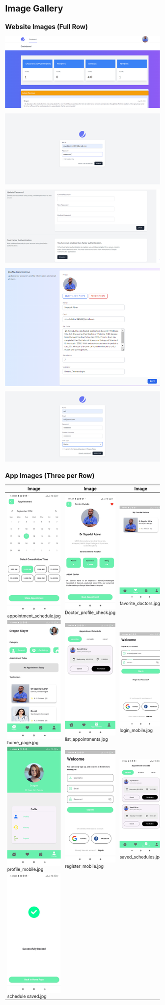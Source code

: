 # Image Gallery

## Website Images (Full Row)
![Image: dashboard.PNG](Laravel_Backend_api_for_app_web/public/images/dashboard.PNG)

![Image: login.PNG](Laravel_Backend_api_for_app_web/public/images/login.PNG)

![Image: other_jetstream_features.PNG](Laravel_Backend_api_for_app_web/public/images/other_jetstream_features.PNG)

![Image: profile.PNG](Laravel_Backend_api_for_app_web/public/images/profile.PNG)

![Image: register.PNG](Laravel_Backend_api_for_app_web/public/images/register.PNG)

## App Images (Three per Row)

| Image | Image | Image |
|-------|-------|-------|
| ![Image: appointment_schedule.jpg](Laravel_Backend_api_for_app_web/public/images/appointment_schedule.jpg)<br>appointment_schedule.jpg | ![Image: Doctor_profile_check.jpg](Laravel_Backend_api_for_app_web/public/images/Doctor_profile_check.jpg)<br>Doctor_profile_check.jpg | ![Image: favorite_doctors.jpg](Laravel_Backend_api_for_app_web/public/images/favorite_doctors.jpg)<br>favorite_doctors.jpg |
| ![Image: home_page.jpg](Laravel_Backend_api_for_app_web/public/images/home_page.jpg)<br>home_page.jpg | ![Image: list_appointments.jpg](Laravel_Backend_api_for_app_web/public/images/list_appointments.jpg)<br>list_appointments.jpg | ![Image: login_mobile.jpg](Laravel_Backend_api_for_app_web/public/images/login_mobile.jpg)<br>login_mobile.jpg |
| ![Image: profile_mobile.jpg](Laravel_Backend_api_for_app_web/public/images/profile_mobile.jpg)<br>profile_mobile.jpg | ![Image: register_mobile.jpg](Laravel_Backend_api_for_app_web/public/images/register_mobile.jpg)<br>register_mobile.jpg | ![Image: saved_schedules.jpg](Laravel_Backend_api_for_app_web/public/images/saved_schedules.jpg)<br>saved_schedules.jpg |
| ![Image: schedule saved.jpg](Laravel_Backend_api_for_app_web/public/images/schedule%20saved.jpg)<br>schedule saved.jpg | | |
